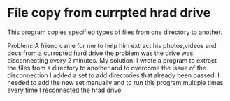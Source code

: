 # File copy from currpted hrad drive

This program copies specified types of files from one directory to another.


Problem: A friend came for me to help him extract his photos,videos and docs from a curropted hard drive the problem was the drive was disconnecting every 2 minutes. 
My solution: I wrote a program to extract the files from a directory to another and to overcome the issue of the disconnection I added a set to add directories that already been passed. I needed to add the new set manually and to run this program multiple times every time I reconnected the hrad drive.
